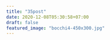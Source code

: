 ```yaml
---
title: "35post"
date: 2020-12-08T05:30:58+07:00
draft: false
featured_image: "bocchi4-450x300.jpg"
---
```


